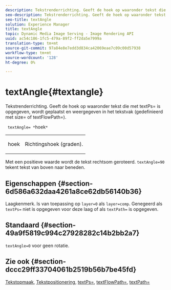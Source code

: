 ```yaml
---
description: Tekstrenderrichting. Geeft de hoek op waaronder tekst die met textPs= is opgegeven, wordt geplaatst en weergegeven in het tekstvak (gedefinieerd met size= of textFlowPath=).
seo-description: Tekstrenderrichting. Geeft de hoek op waaronder tekst die met textPs= is opgegeven, wordt geplaatst en weergegeven in het tekstvak (gedefinieerd met size= of textFlowPath=).
seo-title: textAngle
solution: Experience Manager
title: textAngle
topic: Dynamic Media Image Serving - Image Rendering API
uuid: ac54c186-1fc5-479a-89f2-ff2da5e7999a
translation-type: tm+mt
source-git-commit: 97a84e8e7edd3d834ca42069eae7c09c00d57938
workflow-type: tm+mt
source-wordcount: '128'
ht-degree: 0%

---
```



# textAngle{#textangle}

Tekstrenderrichting. Geeft de hoek op waaronder tekst die met textPs= is opgegeven, wordt geplaatst en weergegeven in het tekstvak (gedefinieerd met size= of textFlowPath=).

` textAngle= *`hoek`*`

<table id="simpletable_40832AC4B43A458CA69B225768124F58"> 
 <tr class="strow"> 
  <td class="stentry"> <p> <span class="varname"> hoek  </span> </p> </td> 
  <td class="stentry"> <p>Richtingshoek (graden). </p> </td> 
 </tr> 
</table>

Met een positieve waarde wordt de tekst rechtsom geroteerd. `textAngle=90` tekent tekst van boven naar beneden.

## Eigenschappen {#section-6d586a632daa4261a8ce62db56140b36}

Laagkenmerk. Is van toepassing op `layer=0` als `layer=comp`. Genegeerd als `textPs=` niet is opgegeven voor deze laag of als `textPath=` is opgegeven.

## Standaard {#section-49a9f5819c994c27928282c14b2bb2a7}

`textAngle=0` voor geen rotatie.

## Zie ook {#section-dccc29ff33704061b2519b56b7be45fd}

[Tekstopmaak](../../../../../is-api/http-ref/image-serving-api-ref/c-http-protocol-reference/c-text-formatting/c-text-formatting.md#concept-0d3136db7f6f49668274541cd4b6364c),  [Tekstpositionering](../../../../../is-api/http-ref/image-serving-api-ref/c-http-protocol-reference/c-text-formatting/r-text-positioning.md#reference-f647443d92914f4b89a7cc5a83267d87),  [textPs=](../../../../../is-api/http-ref/image-serving-api-ref/c-http-protocol-reference/c-command-reference/r-textps.md#reference-4209a2a6169f44278da2647cfb0cd767),  [textFlowPath=](../../../../../is-api/http-ref/image-serving-api-ref/c-http-protocol-reference/c-command-reference/r-textflowpath.md#reference-0b8d9493d71342f0b6a64a6d221584ef),  [textPath=](../../../../../is-api/http-ref/image-serving-api-ref/c-http-protocol-reference/c-command-reference/r-textpath.md#reference-b09cc0902dff4725bdb54d5da4076ccd)
